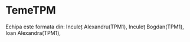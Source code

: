 # TemeTPM
Echipa este formata din:
Inculeț Alexandru(TPM1),
Inculeț Bogdan(TPM1),
Ioan Alexandra(TPM1),
